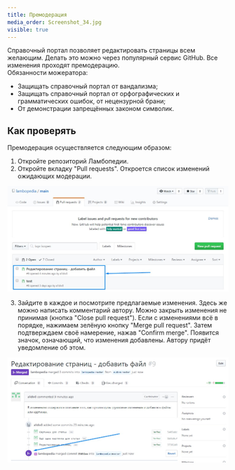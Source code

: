 ```yaml
---
title: Премодерация
media_order: Screenshot_34.jpg
visible: true
---
```


Справочный портал позволяет редактировать страницы всем желающим. Делать это можно через популярный сервис GitHub. Все изменения проходят премодерацию.  
Обязанности можератора:
* Защищать справочный портал от вандализма;
* Защищать справочный портал от орфографических и грамматических ошибок, от нецензурной брани;
* От демонстрации запрещённых законом символик.

## Как проверять
Премодерация осуществляется следующим образом:
1. Откройте репозиторий Ламбопедии.
2. Откройте вкладку "Pull requests". Откроется список изменений ожидающих модерации.

![](Screenshot_34.jpg)

3. Зайдите в каждое и посмотрите предлагаемые изменения. Здесь же можно написать комментарий автору. Можно закрыть изменения не принимая (кнопка "Close pull request"). Если с изменениями всё в порядке, нажимаем зелёную кнопку "Merge pull request". Затем подтверждаем своё намерение, нажав "Confirm merge". Появится значок, означающий, что изменения добавлены. Автору придёт уведомление об этом.

![](Screenshot_35.jpg)
